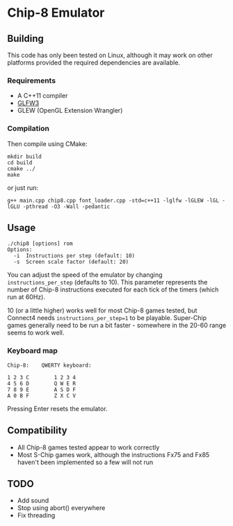 # Chip-8 Emulator

## Building

This code has only been tested on Linux, although it may work on other platforms provided the required dependencies are available.

### Requirements
- A C++11 compiler
- [GLFW3](http://www.glfw.org/)
- GLEW (OpenGL Extension Wrangler)

### Compilation
Then compile using CMake:
```
mkdir build
cd build
cmake ../
make
```

or just run:
```
g++ main.cpp chip8.cpp font_loader.cpp -std=c++11 -lglfw -lGLEW -lGL -lGLU -pthread -O3 -Wall -pedantic
```

## Usage

    ./chip8 [options] rom
    Options:
      -i  Instructions per step (default: 10)
      -s  Screen scale factor (default: 20)

You can adjust the speed of the emulator by changing `instructions_per_step` (defaults to 10). This parameter represents the number of Chip-8 instructions executed for each tick of the timers (which run at 60Hz).

10 (or a little higher) works well for most Chip-8 games tested, but Connect4 needs `instructions_per_step=1` to be playable. Super-Chip games generally need to be run a bit faster - somewhere in the 20-60 range seems to work well.

### Keyboard map
    Chip-8:    QWERTY keyboard:

    1 2 3 C        1 2 3 4
    4 5 6 D        Q W E R
    7 8 9 E        A S D F
    A 0 B F        Z X C V

Pressing Enter resets the emulator.

## Compatibility

- All Chip-8 games tested appear to work correctly
- Most S-Chip games work, although the instructions Fx75 and Fx85 haven't been implemented so a few will not run

## TODO
- Add sound
- Stop using abort() everywhere
- Fix threading
